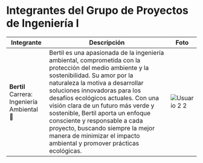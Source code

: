 # Integrantes del Grupo de Proyectos de Ingeniería I

| Integrante                          | Descripción                                                                                                                                                                                                                                                                                                 | Foto                      |
|-------------------------------------|-------------------------------------------------------------------------------------------------------------------------------------------------------------------------------------------------------------------------------------------------------------------------------------------------------------|---------------------------|
| **Bertil**<br>Carrera: Ingeniería Ambiental 🌱 | Bertil es una apasionada de la ingeniería ambiental, comprometida con la protección del medio ambiente y la sostenibilidad. Su amor por la naturaleza la motiva a desarrollar soluciones innovadoras para los desafíos ecológicos actuales. Con una visión clara de un futuro más verde y sostenible, Bertil aporta un enfoque consciente y responsable a cada proyecto, buscando siempre la mejor manera de minimizar el impacto ambiental y promover prácticas ecológicas.|![Usuario 2 2](https://github.com/user-attachments/assets/bca97e20-9114-4a80-8e03-128954d00046)|
